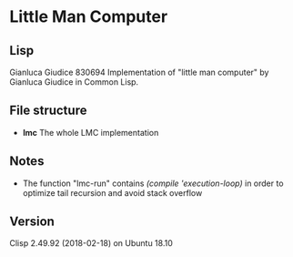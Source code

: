 # Little Man Computer
## Lisp

Gianluca Giudice 830694
Implementation of "little man computer" by Gianluca Giudice in Common Lisp.

## File structure
- **lmc** The whole LMC implementation

## Notes
- The function "lmc-run" contains *(compile 'execution-loop)* in order to optimize tail recursion and avoid stack overflow

## Version
Clisp 2.49.92 (2018-02-18) on Ubuntu 18.10
